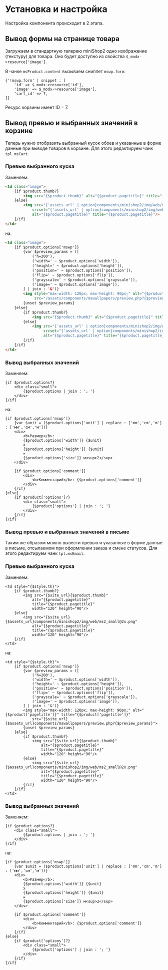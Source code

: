 # Установка и настройка

Настройка компонента происходит в 2 этапа.

## Вывод формы на странице товара

Загружаем в стандартную галерею miniShop2 одно изображение (текстуру) для товара. Оно будет доступно из свойства `$_modx->resource['image']`.

В чанке `msProduct.content` вызываем сниппет `mswp.form`:

```fenom
{'!mswp.form' | snippet : [
    'id' => $_modx->resource['id'],
    'image' => $_modx->resource['image'],
    'cart_id' => 7,
]}
```

Ресурс корзины имеет ID = 7.

## Вывод превью и выбранных значений в корзине

Теперь нужно отобразить выбранный кусок обоев и указанные в форме данные при выводе товаров в корзине.
Для этого редактируем чанк `tpl.msCart`.

### Превью выбранного куска

Заменяем:

```html
<td class="image">
    {if $product.thumb?}
        <img src="{$product.thumb}" alt="{$product.pagetitle}" title="{$product.pagetitle}"/>
    {else}
        <img src="{'assets_url' | option}components/minishop2/img/web/ms2_small.png"
            srcset="{'assets_url' | option}components/minishop2/img/web/ms2_small@2x.png 2x"
            alt="{$product.pagetitle}" title="{$product.pagetitle}"/>
    {/if}
</td>
```

на:

```html
<td class="image">
    {if $product.options['mswp']}
        {var $preview_params = ([
            ('h=200'),
            ('width=' ~ $product.options['width']),
            ('height=' ~ $product.options['height']),
            ('position=' ~ $product.options['position']),
            ('flip=' ~ $product.options['flip']),
            ('grayscale=' ~ $product.options['grayscale']),
            ('image=' ~ $product.options['image']),
        ] | join : '&')}
        <img style="max-width: 120px; max-height: 90px;" alt="{$product['pagetitle']}" title="{$product['pagetitle']}"
             src="/assets/components/mswallpapers/preview.php?{$preview_params}">
        {unset $preview_params}
    {else}
        {if $product.thumb?}
            <img src="{$product.thumb}" alt="{$product.pagetitle}" title="{$product.pagetitle}"/>
        {else}
            <img src="{'assets_url' | option}components/minishop2/img/web/ms2_small.png"
                 srcset="{'assets_url' | option}components/minishop2/img/web/ms2_small@2x.png 2x"
                 alt="{$product.pagetitle}" title="{$product.pagetitle}"/>
        {/if}
    {/if}
</td>
```

### Вывод выбранных значений

Заменяем:

```fenom
{if $product.options?}
    <div class="small">
        {$product.options | join : '; '}
    </div>
{/if}
```

на:

```fenom
{if $product.options['mswp']}
    {var $unit = ($product.options['unit'] | replace : ['mm','cm','m'] : ['мм','см','м'])}
    <div>
        <b>Размер</b>:
        {$product.options['width']} {$unit}
        x
        {$product.options['height']} {$unit}
        =
        {$product.options['size']} м<sup>2</sup>
    </div>

    {if $product.options['comment']}
        <div>
            <b>Комментарий</b>: {$product.options['comment']}
        </div>
    {/if}
{else}
    {if $product['options']?}
        <div class="small">
            {$product['options'] | join : '; '}
        </div>
    {/if}
{/if}
```

### Вывод превью и выбранных значений в письме

Таким же образом можно вывести превью и указанные в форме данные в письме, отсылаемом при оформлении заказа и смене статусов.
Для этого редактируем чанк `tpl.msEmail`.

### Превью выбранного куска

Заменяем:

```fenom
<td style="{$style.th}">
    {if $product.thumb?}
        <img src="{$site_url}{$product.thumb}"
            alt="{$product.pagetitle}"
            title="{$product.pagetitle}"
            width="120" height="90"/>
    {else}
        <img src="{$site_url}{$assets_url}components/minishop2/img/web/ms2_small@2x.png"
            alt="{$product.pagetitle}"
            title="{$product.pagetitle}"
            width="120" height="90"/>
    {/if}
</td>
```

на:

```fenom
<td style="{$style.th}">
    {if $product.options['mswp']}
        {var $preview_params = ([
            ('h=200'),
            ('width=' ~ $product.options['width']),
            ('height=' ~ $product.options['height']),
            ('position=' ~ $product.options['position']),
            ('flip=' ~ $product.options['flip']),
            ('grayscale=' ~ $product.options['grayscale']),
            ('image=' ~ $product.options['image']),
        ] | join : '&')}
        <img style="max-width: 120px; max-height: 90px;" alt="{$product['pagetitle']}" title="{$product['pagetitle']}"
            src="{$site_url}{$assets_url}components/mswallpapers/preview.php?{$preview_params}">
        {unset $preview_params}
    {else}
        {if $product.thumb?}
            <img src="{$site_url}{$product.thumb}"
                alt="{$product.pagetitle}"
                title="{$product.pagetitle}"
                width="120" height="90"/>
        {else}
            <img src="{$site_url}{$assets_url}components/minishop2/img/web/ms2_small@2x.png"
                alt="{$product.pagetitle}"
                title="{$product.pagetitle}"
                width="120" height="90"/>
        {/if}
    {/if}
</td>
```

### Вывод выбранных значений

Заменяем:

```fenom
{if $product.options?}
    <div class="small">
        {$product.options | join : '; '}
    </div>
{/if}
```

на:

```fenom
{if $product.options['mswp']}
    {var $unit = ($product.options['unit'] | replace : ['mm','cm','m'] : ['мм','см','м'])}
    <div>
        <b>Размер</b>:
        {$product.options['width']} {$unit}
        x
        {$product.options['height']} {$unit}
        =
        {$product.options['size']} м<sup>2</sup>
    </div>

    {if $product.options['comment']}
        <div>
            <b>Комментарий</b>: {$product.options['comment']}
        </div>
    {/if}
{else}
    {if $product['options']?}
        <div class="small">
            {$product['options'] | join : '; '}
        </div>
    {/if}
{/if}
```
